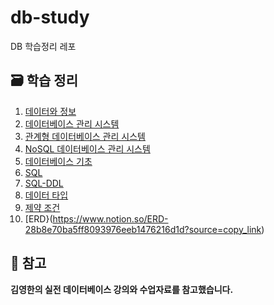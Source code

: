 # db-study
DB 학습정리 레포

## 🗃️ 학습 정리
1. [데이터와 정보](https://www.notion.so/27f8e70ba5ff800787f8e935da00ba69?source=copy_link)
2. [데이터베이스 관리 시스템](https://www.notion.so/27f8e70ba5ff8032bafac48c70944604?source=copy_link)
3. [관계형 데이터베이스 관리 시스템](https://www.notion.so/27f8e70ba5ff80ddb16bcc2ad25ec98b?source=copy_link)
4. [NoSQL 데이터베이스 관리 시스템](https://www.notion.so/NoSQL-27f8e70ba5ff8089859cf68deceb46d2?source=copy_link)
5. [데이터베이스 기초](https://www.notion.so/2808e70ba5ff80a7ba34f335c339c4d5?source=copy_link)
6. [SQL](https://www.notion.so/SQL-2808e70ba5ff80d0aa0be0029b94e0b3?source=copy_link)
7. [SQL-DDL](https://www.notion.so/SQL-DDL-2858e70ba5ff80a1899febdb6a702d2d?source=copy_link)
8. [데이터 타입](https://www.notion.so/2808e70ba5ff80dea022cb8f75619a51?source=copy_link)
9. [제약 조건](https://www.notion.so/2808e70ba5ff8074abbfcafd8c883a5d?source=copy_link)
10. [ERD}(https://www.notion.so/ERD-28b8e70ba5ff8093976eeb1476216d1d?source=copy_link)

## 📄 참고
**김영한의 실전 데이터베이스 강의와 수업자료를 참고했습니다.**
